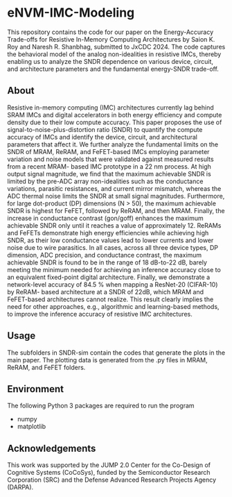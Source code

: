 # eNVM-IMC-Modeling
This repository contains the code for our paper on the Energy-Accuracy Trade-offs for Resistive In-Memory Computing Architectures by Saion K. Roy and Naresh R. Shanbhag, submitted to JxCDC 2024. The code captures the behavioral model of the analog non-idealities in resistive IMCs, thereby enabling us to analyze the SNDR dependence on various device, circuit, and architecture parameters and the fundamental energy-SNDR trade-off.

## About
Resistive in-memory computing (IMC) architectures currently lag behind SRAM IMCs and digital accelerators in both energy efficiency and compute density due to their low compute accuracy. This paper proposes the use of signal-to-noise-plus-distortion ratio (SNDR) to quantify the compute accuracy of IMCs and identify the device, circuit, and architectural parameters that affect it. We further analyze the fundamental limits on the SNDR of MRAM, ReRAM, and FeFET-based IMCs employing parameter variation and noise models that were validated against measured results from a recent MRAM- based IMC prototype in a 22 nm process. At high output signal magnitude, we find that the maximum achievable SNDR is limited by the pre-ADC array non-idealities such as the conductance variations, parasitic resistances, and current mirror mismatch, whereas the ADC thermal noise limits the SNDR at small signal magnitudes. Furthermore, for large dot-product (DP) dimensions (N > 50), the maximum achievable SNDR is highest for FeFET, followed by ReRAM, and then MRAM. Finally, the increase in conductance contrast (gon/goff) enhances the maximum achievable SNDR only until it reaches a value of approximately 12. ReRAMs and FeFETs demonstrate high energy efficiencies while achieving high SNDR, as their low conductance values lead to lower currents and lower noise due to wire parasitics. In all cases, across all three device types, DP dimension, ADC precision, and conductance contrast, the maximum achievable SNDR is found to be in the range of 18 dB-to-22 dB, barely meeting the minimum needed for achieving an inference accuracy close to an equivalent fixed-point digital architecture. Finally, we demonstrate a network-level accuracy of 84.5 % when mapping a ResNet-20 (CIFAR-10) by ReRAM- based architecture at a SNDR of 22dB, which MRAM and FeFET-based architectures cannot realize. This result clearly implies the need for other approaches, e.g., algorithmic and learning-based methods, to improve the inference accuracy of resistive IMC architectures.

## Usage
The subfolders in SNDR-sim contain the codes that generate the plots in the main paper. The plotting data is generated from the .py files in MRAM, ReRAM, and FeFET folders.

## Environment
The following Python 3 packages are required to run the program
* numpy
* matplotlib

## Acknowledgements
This work was supported by the JUMP 2.0 Center for the Co-Design of Cognitive Systems (CoCoSys), funded by the Semiconductor Research Corporation (SRC) and the Defense Advanced Research Projects Agency (DARPA).
